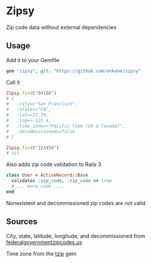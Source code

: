 # Zipsy

Zip code data without external dependencies

## Usage

Add it to your Gemfile

```ruby
gem "zipsy", git: "https://github.com/ankane/zipsy"
```

Call it

```ruby
Zipsy.find("94108")
# {
#   :city=>"San Francisco",
#   :state=>"CA",
#   :lat=>37.79,
#   :lng=>-122.4,
#   :time_zone=>"Pacific Time (US & Canada)",
#   :decommissioned=>false
# }

Zipsy.find("123456")
# nil
```

Also adds zip code validation to Rails 3

```ruby
class User < ActiveRecord::Base
  validates :zip_code, :zip_code => true
  # ... more code ....
end
```

Nonexistent and decommissioned zip codes are not valid

## Sources

City, state, latitude, longitude, and decommissioned from [federalgovernmentzipcodes.us](http://federalgovernmentzipcodes.us)

Time zone from the [tzip](https://github.com/farski/TZip) gem
